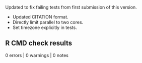 Updated to fix failing tests from first submission of this version.
- Updated CITATION format.
- Directly limit parallel to two cores.
- Set timezone explicitly in tests.

## R CMD check results

0 errors | 0 warnings | 0 notes
